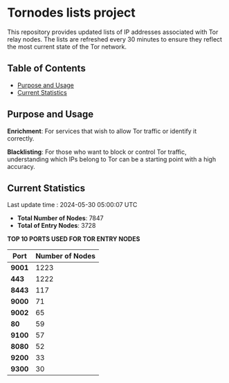 # Tornodes lists project

This repository provides updated lists of IP addresses associated with Tor relay nodes. The lists are refreshed every 30 minutes to ensure they reflect the most current state of the Tor network.

## Table of Contents

- [Purpose and Usage](#purpose-and-usage)
- [Current Statistics](#current-statistics)


## Purpose and Usage

**Enrichment**: For services that wish to allow Tor traffic or identify it correctly.

**Blacklisting**: For those who want to block or control Tor traffic, understanding which IPs belong to Tor can be a starting point with a high accuracy.

## Current Statistics

Last update time : 2024-05-30 05:00:07 UTC

- **Total Number of Nodes**: 7847
- **Total of Entry Nodes**: 3728

**TOP 10 PORTS USED FOR TOR ENTRY NODES**

| **Port** | **Number of Nodes** |
|------|-----------------|
| **9001**   | 1223  |
| **443**   | 1222  |
| **8443**   | 117  |
| **9000**   | 71  |
| **9002**   | 65  |
| **80**   | 59  |
| **9100**   | 57  |
| **8080**   | 52  |
| **9200**   | 33  |
| **9300**   | 30  |

